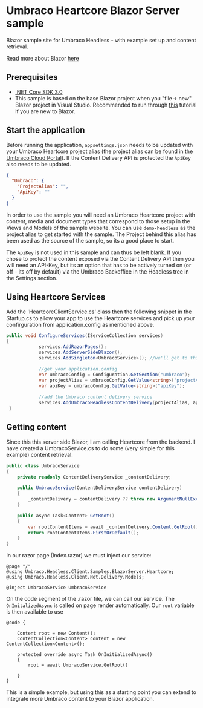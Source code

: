 # Umbraco Heartcore Blazor Server sample

Blazor sample site for Umbraco Headless - with example set up and content retrieval.

Read more about Blazor [here](https://docs.microsoft.com/en-gb/aspnet/core/blazor/?view=aspnetcore-3.0)

## Prerequisites

- [.NET Core SDK 3.0](https://dotnet.microsoft.com/download/dotnet-core/3.0)
- This sample is based on the base Blazor project when you "file-> new" Blazor project in Visual Studio. Recommended to run through [this](https://docs.microsoft.com/en-gb/aspnet/core/blazor/get-started?view=aspnetcore-3.0&tabs=visual-studio) tutorial if you are new to Blazor.

## Start the application

Before running the application,  `appsettings.json` needs to be updated with your Umbraco Heartcore project alias (the project alias can be found in the [Umbraco Cloud Portal](https://www.s1.umbraco.io)). If the Content Delivery API is protected the `ApiKey` also needs to be updated.

```json
{
  "Umbraco": {
    "ProjectAlias": "",
    "ApiKey": ""
  }
}
```

In order to use the sample you will need an Umbraco Heartcore project with content, media and document types that correspond to those setup in the Views and Models of the sample website. You can use `demo-headless` as the project alias to get started with the sample. The Project behind this alias has been used as the source of the sample, so its a good place to start.

The `ApiKey` is not used in this sample and can thus be left blank. If you chose to protect the content exposed via the Content Delivery API then you will need an API-Key, but its an option that has to be actively turned on (or off - its off by default) via the Umbraco Backoffice in the Headless tree in the Settings section.

## Using Heartcore Services

Add the 'HeartcoreClientService.cs' class then the following snippet in the Startup.cs to allow your app to use the Heartcore services and pick up your confirguration from application.config as mentioned above.

```csharp
public void ConfigureServices(IServiceCollection services)
{
            services.AddRazorPages();
            services.AddServerSideBlazor();
            services.AddSingleton<UmbracoService>(); //we'll get to this soon

            //get your application.config
            var umbracoConfig = Configuration.GetSection("umbraco");
            var projectAlias = umbracoConfig.GetValue<string>("projectAlias");
            var apiKey = umbracoConfig.GetValue<string>("apiKey");
            
            //add the Umbraco content delivery service
            services.AddUmbracoHeadlessContentDelivery(projectAlias, apiKey);
 }           
 ```
 
 ## Getting content
 
Since this this server side Blazor, I am calling Heartcore from the backend. I have created a UmbracoService.cs to do some (very simple for this example) content retrieval.

```csharp
public class UmbracoService
{
    private readonly ContentDeliveryService _contentDelivery;

    public UmbracoService(ContentDeliveryService contentDelivery)
    {
        _contentDelivery = contentDelivery ?? throw new ArgumentNullException(nameof(contentDelivery));
    }

    public async Task<Content> GetRoot()
    {
        var rootContentItems = await _contentDelivery.Content.GetRoot();
        return rootContentItems.FirstOrDefault();
    }
}
```

In our razor page (Index.razor) we must inject our service:

```
@page "/"
@using Umbraco.Headless.Client.Samples.BlazorServer.Heartcore;
@using Umbraco.Headless.Client.Net.Delivery.Models;

@inject UmbracoService UmbracoService
```

On the code segment of the .razor file, we can call our service. The `OnInitalizedAsync` is called on page render automatically. Our `root` variable is then available to use 

```
@code {

    Content root = new Content();
    ContentCollection<Content> content = new ContentCollection<Content>();

    protected override async Task OnInitializedAsync()
    {
        root = await UmbracoService.GetRoot()
    
    }
}
```

This is a simple example, but using this as a starting point you can extend to integrate more Umbraco content to your Blazor application.
